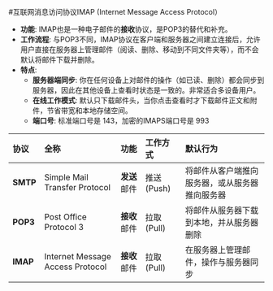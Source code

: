 #互联网消息访问协议IMAP  (Internet Message Access Protocol）
*   **功能**: IMAP也是一种电子邮件的**接收**协议，是POP3的替代和补充。
*   **工作流程**: 与POP3不同，IMAP协议在客户端和服务器之间建立连接后，允许用户直接在服务器上管理邮件（阅读、删除、移动到不同文件夹等），而不会默认将邮件下载并删除。
*   **特点**:
    *   **服务器端同步**: 你在任何设备上对邮件的操作（如已读、删除）都会同步到服务器，因此在其他设备上查看时状态是一致的。非常适合多设备用户。
    *   **在线工作模式**: 默认只下载邮件头，当你点击查看时才下载邮件正文和附件，节省带宽和本地存储空间。
    *   **端口号**: 标准端口号是 $143$，加密的IMAPS端口号是 $993$ 


| 协议 | 全称 | 功能 | 工作方式 | 默认行为 |
| :--- | :--- | :--- | :--- | :--- |
| **SMTP** | Simple Mail Transfer Protocol | **发送**邮件 | 推送 (Push) | 将邮件从客户端推向服务器，或从服务器推向服务器 |
| **POP3** | Post Office Protocol 3 | **接收**邮件 | 拉取 (Pull) | 将邮件从服务器下载到本地，并从服务器删除 |
| **IMAP** | Internet Message Access Protocol | **接收**邮件 | 拉取 (Pull) | 在服务器上管理邮件，操作与服务器同步 |
  